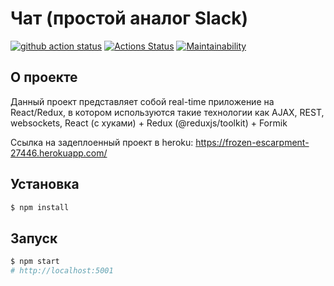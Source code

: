 # Чат (простой аналог Slack)

[![github action status](https://github.com/hexlet-components/projects-frontend-l4-server/workflows/Node%20CI/badge.svg)](../../actions)
[![Actions Status](https://github.com/Mansur903/frontend-project-lvl3/workflows/hexlet-check/badge.svg)](https://github.com/Mansur903/frontend-project-lvl4/actions)
[![Maintainability](https://api.codeclimate.com/v1/badges/a99a88d28ad37a79dbf6/maintainability)](https://codeclimate.com/github/Mansur903/frontend-project-lvl4/maintainability)

## О проекте

Данный проект представляет собой real-time приложение на React/Redux, в котором используются такие технологии как AJAX, REST, websockets, React (с хуками) + Redux (@reduxjs/toolkit) + Formik

Ссылка на задеплоенный проект в heroku: https://frozen-escarpment-27446.herokuapp.com/

## Установка

```sh
$ npm install
```

## Запуск

```sh
$ npm start
# http://localhost:5001
```
